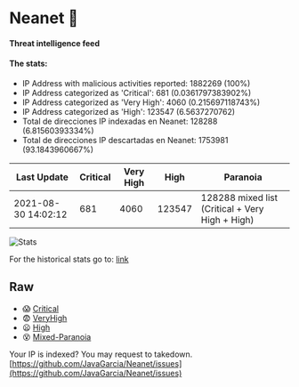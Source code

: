 # Neanet :hocho:
#### Threat intelligence feed
#### The stats:

- IP Address with malicious activities reported: 1882269 (100%)
- IP Address categorized as 'Critical':  681 (0.0361797383902%)
- IP Address categorized as 'Very High':  4060 (0.215697118743%)
- IP Address categorized as 'High':  123547 (6.5637270762)
- Total de direcciones IP indexadas en Neanet:  128288 (6.81560393334%)
- Total de direcciones IP descartadas en Neanet:  1753981 (93.1843960667%)

| Last Update | Critical | Very High | High | Paranoia |
| --- | --- | --- | --- | --- |
| 2021-08-30 14:02:12 | 681 | 4060 | 123547 | 128288 mixed list (Critical + Very High + High)|

![Stats](https://docs.google.com/spreadsheets/d/e/2PACX-1vSnaNMIXVabIpDJjufMlzH7poXnshF3mgd8Is1g9ytUEzVsP5my4Trn8f-xkoLLQ38xpL3HtmUexLo6/pubchart?oid=501124687&format=image)

For the historical stats go to: [link](/stats.csv)
## Raw
- :scream: [Critical](https://raw.githubusercontent.com/JavaGarcia/Neanet/master/blacklists/neanet_critical.txt)
- :fearful: [VeryHigh](https://raw.githubusercontent.com/JavaGarcia/Neanet/master/blacklists/neanet_veryHigh.txtt)
- :frowning: [High](https://raw.githubusercontent.com/JavaGarcia/Neanet/master/blacklists/neanet_high.txt)
- :dizzy_face: [Mixed-Paranoia](https://raw.githubusercontent.com/JavaGarcia/Neanet/master/blacklists/neanet_all.txt)


Your IP is indexed? You may request to takedown. [https://github.com/JavaGarcia/Neanet/issues](https://github.com/JavaGarcia/Neanet/issues)






































































































































































































































































































































































































































































































































































































































































































































































































































































































































































































































































































































































































































































































































































































































































































































































































































































































































































































































































































































































































































































































































































































































































































































































































































































































































































































































































































































































































































































































































































































































































































































































































































































































































































































































































































































































































































































































































































































































































































































































































































































































































































































































































































































































































































































































































































































































































































































































































































































































































































































































































































































































































































































































































































































































































































































































































































































































































































































































































































































































































































































































































































































































































































































































































































































































































































































































































































































































































































































































































































































































































































































































































































































































































































































































































































































































































































































































































































































































































































































































































































































































































































































































































































































































































































































































































































































